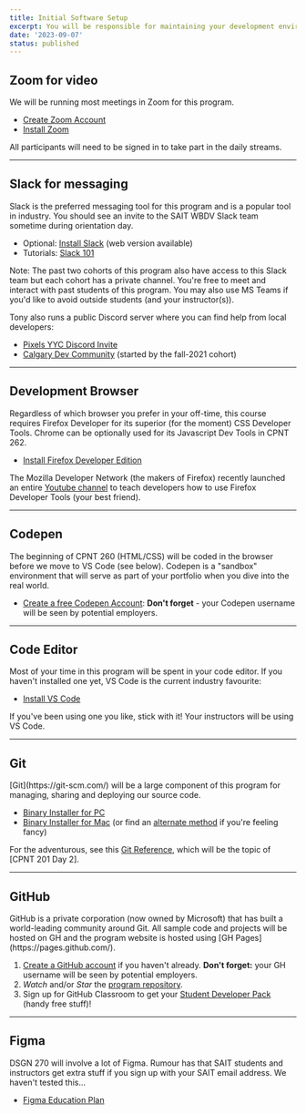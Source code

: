 ```yaml
---
title: Initial Software Setup
excerpt: You will be responsible for maintaining your development environment for each course in this program. The specific requirements will change from course to course but the following software will be required for the entire program.
date: '2023-09-07'
status: published
---
```


<h2>Zoom for video</h2>
We will be running most meetings in Zoom for this program. 

- [Create Zoom Account](https://zoom.us/signup)
- [Install Zoom](https://zoom.us/download)

All participants will need to be signed in to take part in the daily streams.

---

<h2>Slack for messaging</h2>
Slack is the preferred messaging tool for this program and is a popular tool in industry. You should see an invite to the SAIT WBDV Slack team sometime during orientation day.

- Optional: [Install Slack](https://slack.com/intl/en-ca/downloads/) (web version available)
- Tutorials: [Slack 101](https://slack.com/intl/en-ca/resources/slack-101)

Note: The past two cohorts of this program also have access to this Slack team but each cohort has a private channel. You're free to meet and interact with past students of this program. You may also use MS Teams if you'd like to avoid outside students (and your instructor(s)). 

Tony also runs a public Discord server where you can find help from local developers:

- [Pixels YYC Discord Invite](https://discord.gg/Fg6DwHUmGZ)
- [Calgary Dev Community](https://discord.gg/XbnjJjzpmG) (started by the fall-2021 cohort)

---

<h2>Development Browser</h2>
Regardless of which browser you prefer in your off-time, this course requires Firefox Developer for its superior (for the moment) CSS Developer Tools. Chrome can be optionally used for its Javascript Dev Tools in CPNT 262.

- [Install Firefox Developer Edition](https://nightly.mozilla.org/)

The Mozilla Developer Network (the makers of Firefox) recently launched an entire [Youtube channel](https://www.youtube.com/channel/UCh5UlGiu9d6LegIeUCW4N1w) to teach developers how to use Firefox Developer Tools (your best friend).

---

<h2>Codepen</h2>
The beginning of CPNT 260 (HTML/CSS) will be coded in the browser before we move to VS Code (see below). Codepen is a "sandbox" environment that will serve as part of your portfolio when you dive into the real world.

- [Create a free Codepen Account](https://codepen.io/): **Don't forget** - your Codepen username will be seen by potential employers.

---

<h2>Code Editor</h2>
Most of your time in this program will be spent in your code editor. If you haven't installed one yet, VS Code is the current industry favourite:

- [Install VS Code](https://code.visualstudio.com/download)

If you've been using one you like, stick with it! Your instructors will be using VS Code.

---

<h2>Git</h2>
[Git](https://git-scm.com/) will be a large component of this program for managing, sharing and deploying our source code.

- [Binary Installer for PC](https://git-scm.com/download/win)
- [Binary Installer for Mac](https://sourceforge.net/projects/git-osx-installer/) (or find an [alternate method](https://git-scm.com/download/mac) if you're feeling fancy)

For the adventurous, see this [Git Reference](https://padlet.com/acidtone/git_github), which will be the topic of [CPNT 201 Day 2].

---

<h2>GitHub</h2>
GitHub is a private corporation (now owned by Microsoft) that has built a world-leading community around Git. All sample code and projects will be hosted on GH and the program website is hosted using [GH Pages](https://pages.github.com/).

1. [Create a GitHub account](https://github.com/) if you haven't already. **Don't forget:** your GH username will be seen by potential employers.
2. _Watch_ and/or _Star_ the [program repository](https://github.com/sait-wbdv/winter-2022).
3. Sign up for GitHub Classroom to get your [Student Developer Pack](https://education.github.com/pack) (handy free stuff)!

---

<h2>Figma</h2>
DSGN 270 will involve a lot of Figma. Rumour has that SAIT students and instructors get extra stuff if you sign up with your SAIT email address. We haven't tested this...

- [Figma Education Plan](https://www.figma.com/education/)